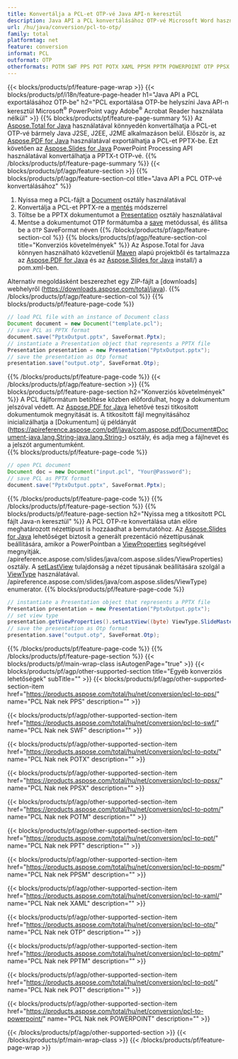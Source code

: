 ```yaml
---
title: Konvertálja a PCL-et OTP-vé Java API-n keresztül
description: Java API a PCL konvertálásához OTP-vé Microsoft Word használata nélkül
url: /hu/java/conversion/pcl-to-otp/
family: total
platformtag: net
feature: conversion
informat: PCL
outformat: OTP
otherformats: POTM SWF PPS POT POTX XAML PPSM PPTM POWERPOINT OTP PPSX PPT
---
```

{{< blocks/products/pf/feature-page-wrap >}}
{{< blocks/products/pf/i18n/feature-page-header h1="Java API a PCL exportálásához OTP-be" h2="PCL exportálása OTP-be helyszíni Java API-n keresztül Microsoft<sup>&reg;</sup> PowerPoint vagy Adobe<sup>&reg;</sup> Acrobat Reader használata nélkül" >}}
{{% blocks/products/pf/feature-page-summary %}}
Az [Aspose.Total for Java](https://products.aspose.com/total/java/) használatával könnyedén konvertálhatja a PCL-et OTP-vé bármely Java J2SE, J2EE, J2ME alkalmazáson belül. Először is, az [Aspose.PDF for Java](https://products.aspose.com/pdf/java/) használatával exportálhatja a PCL-et PPTX-be. Ezt követően az [Aspose.Slides for Java](https://products.aspose.com/slides/java/) PowerPoint Processing API használatával konvertálhatja a PPTX-t OTP-vé.
{{% /blocks/products/pf/feature-page-summary  %}}
{{< blocks/products/pf/agp/feature-section >}}
{{% blocks/products/pf/agp/feature-section-col title="Java API a PCL OTP-vé konvertálásához" %}}
1. Nyissa meg a PCL-fájlt a [Document](https://apireference.aspose.com/pdf/java/com.aspose.pdf/Document) osztály használatával
2. Konvertálja a PCL-et PPTX-re a [mentés](https://apireference.aspose.com/pdf/java/com.aspose.pdf/Document#save-java.lang.String-int-) módszerrel
3. Töltse be a PPTX dokumentumot a [Presentation](https://apireference.aspose.com/slides/java/com.aspose.slides/Presentation) osztály használatával
4. Mentse a dokumentumot OTP formátumba a [save](https://apireference.aspose.com/slides/java/com.aspose.slides/Presentation#save-java.lang.String-int-) metódussal, és állítsa be a `OTP` SaveFormat néven
{{% /blocks/products/pf/agp/feature-section-col %}}
{{% blocks/products/pf/agp/feature-section-col title="Konverziós követelmények" %}}
Az Aspose.Total for Java könnyen használható közvetlenül [Maven](https://repository.aspose.com/webapp/#/artifacts/browse/tree/General/repo/com/aspose/aspose-total) alapú projektből és tartalmazza az [Aspose.PDF for Java](https://docs.aspose.com/pdf/java/installation/) és az [Aspose.Slides for Java](https://docs.aspose.com/slides/java/) install/) a pom.xml-ben.

Alternatív megoldásként beszerezhet egy ZIP-fájlt a [downloads] webhelyről (https://downloads.aspose.com/total/java).
{{% /blocks/products/pf/agp/feature-section-col %}}
{{% blocks/products/pf/feature-page-code %}}

```java
// load PCL file with an instance of Document class
Document document = new Document("template.pcl");
// save PCL as PPTX format 
document.save("PptxOutput.pptx", SaveFormat.Pptx); 
// instantiate a Presentation object that represents a PPTX file
Presentation presentation = new Presentation("PptxOutput.pptx");
// save the presentation as Otp format
presentation.save("output.otp", SaveFormat.Otp);   
```

{{% /blocks/products/pf/feature-page-code %}}
{{< /blocks/products/pf/agp/feature-section >}}
{{% blocks/products/pf/feature-page-section  h2="Konverziós követelmények" %}}
A PCL fájlformátum betöltése közben előfordulhat, hogy a dokumentum jelszóval védett. Az [Aspose.PDF for Java](https://products.aspose.com/pdf/java/) lehetővé teszi titkosított dokumentumok megnyitását is. A titkosított fájl megnyitásához inicializálhatja a [Dokumentum] új példányát (https://apireference.aspose.com/pdf/java/com.aspose.pdf/Document#Document-java.lang.String-java.lang.String-) osztály, és adja meg a fájlnevet és a jelszót argumentumként.  
{{% blocks/products/pf/feature-page-code %}}

```java
// open PCL document
Document doc = new Document("input.pcl", "Your@Password");
// save PCL as PPTX format 
document.save("PptxOutput.pptx", SaveFormat.Pptx); 

```

{{% /blocks/products/pf/feature-page-code  %}}
{{% /blocks/products/pf/feature-page-section %}}
{{% blocks/products/pf/feature-page-section  h2="Nyissa meg a titkosított PCL fájlt Java-n keresztül" %}}
A PCL OTP-re konvertálása után előre meghatározott nézettípust is hozzáadhat a bemutatóhoz. Az [Aspose.Slides for Java](https://products.aspose.com/slides/java/) lehetőséget biztosít a generált prezentáció nézettípusának beállítására, amikor a PowerPointban a [ViewProperties](https:/) segítségével megnyitják. /apireference.aspose.com/slides/java/com.aspose.slides/ViewProperties) osztály. A [setLastView](https://apireference.aspose.com/slides/java/com.aspose.slides/ViewProperties#setLastView-int-) tulajdonság a nézet típusának beállítására szolgál a [ViewType](https:/) használatával. /apireference.aspose.com/slides/java/com.aspose.slides/ViewType) enumerator. 
{{% blocks/products/pf/feature-page-code %}}

```java
// instantiate a Presentation object that represents a PPTX file
Presentation presentation = new Presentation("PptxOutput.pptx");
// set view type
presentation.getViewProperties().setLastView((byte) ViewType.SlideMasterView);
// save the presentation as Otp format
presentation.save("output.otp", SaveFormat.Otp);    
```

{{% /blocks/products/pf/feature-page-code  %}}
{{% /blocks/products/pf/feature-page-section %}}
{{< blocks/products/pf/main-wrap-class isAutogenPage="true" >}}
{{< blocks/products/pf/agp/other-supported-section title="Egyéb konverziós lehetőségek" subTitle="" >}}
{{< blocks/products/pf/agp/other-supported-section-item href="https://products.aspose.com/total/hu/net/conversion/pcl-to-pps/" name="PCL Nak nek PPS" description="" >}}

{{< blocks/products/pf/agp/other-supported-section-item href="https://products.aspose.com/total/hu/net/conversion/pcl-to-swf/" name="PCL Nak nek SWF" description="" >}}

{{< blocks/products/pf/agp/other-supported-section-item href="https://products.aspose.com/total/hu/net/conversion/pcl-to-potx/" name="PCL Nak nek POTX" description="" >}}

{{< blocks/products/pf/agp/other-supported-section-item href="https://products.aspose.com/total/hu/net/conversion/pcl-to-ppsx/" name="PCL Nak nek PPSX" description="" >}}

{{< blocks/products/pf/agp/other-supported-section-item href="https://products.aspose.com/total/hu/net/conversion/pcl-to-potm/" name="PCL Nak nek POTM" description="" >}}

{{< blocks/products/pf/agp/other-supported-section-item href="https://products.aspose.com/total/hu/net/conversion/pcl-to-ppt/" name="PCL Nak nek PPT" description="" >}}

{{< blocks/products/pf/agp/other-supported-section-item href="https://products.aspose.com/total/hu/net/conversion/pcl-to-ppsm/" name="PCL Nak nek PPSM" description="" >}}

{{< blocks/products/pf/agp/other-supported-section-item href="https://products.aspose.com/total/hu/net/conversion/pcl-to-xaml/" name="PCL Nak nek XAML" description="" >}}

{{< blocks/products/pf/agp/other-supported-section-item href="https://products.aspose.com/total/hu/net/conversion/pcl-to-otp/" name="PCL Nak nek OTP" description="" >}}

{{< blocks/products/pf/agp/other-supported-section-item href="https://products.aspose.com/total/hu/net/conversion/pcl-to-pptm/" name="PCL Nak nek PPTM" description="" >}}

{{< blocks/products/pf/agp/other-supported-section-item href="https://products.aspose.com/total/hu/net/conversion/pcl-to-pot/" name="PCL Nak nek POT" description="" >}}

{{< blocks/products/pf/agp/other-supported-section-item href="https://products.aspose.com/total/hu/net/conversion/pcl-to-powerpoint/" name="PCL Nak nek POWERPOINT" description="" >}}


{{< /blocks/products/pf/agp/other-supported-section >}}
{{< /blocks/products/pf/main-wrap-class >}}
{{< /blocks/products/pf/feature-page-wrap >}}